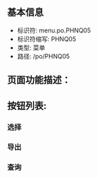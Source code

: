 
## 基本信息

- 标识符: menu.po.PHNQ05
- 标识符缩写: PHNQ05
- 类型: 菜单
- 路径: /po/PHNQ05

## 页面功能描述：





## 按钮列表:


### 选择



### 导出



### 查询


